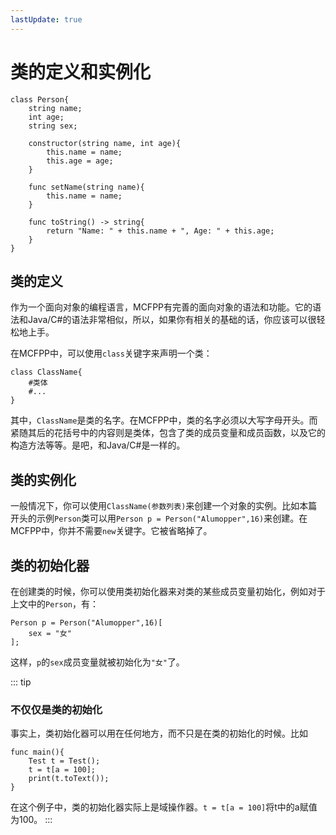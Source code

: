 ```yaml
---
lastUpdate: true
---
```


# 类的定义和实例化

```mcfpp
class Person{
    string name;
    int age;
    string sex;
    
    constructor(string name, int age){
        this.name = name;
        this.age = age;
    }

    func setName(string name){
        this.name = name;
    }

    func toString() -> string{
        return "Name: " + this.name + ", Age: " + this.age;
    }
}
```

## 类的定义

作为一个面向对象的编程语言，MCFPP有完善的面向对象的语法和功能。它的语法和Java/C#的语法非常相似，所以，如果你有相关的基础的话，你应该可以很轻松地上手。

在MCFPP中，可以使用`class`关键字来声明一个类：

```mcfpp
class ClassName{
    #类体
    #...
}
```

其中，`ClassName`是类的名字。在MCFPP中，类的名字必须以大写字母开头。而紧随其后的花括号中的内容则是类体，包含了类的成员变量和成员函数，以及它的构造方法等等。是吧，和Java/C#是一样的。

## 类的实例化

一般情况下，你可以使用`ClassName(参数列表)`来创建一个对象的实例。比如本篇开头的示例`Person`类可以用`Person p = Person("Alumopper",16)`来创建。在MCFPP中，你并不需要`new`关键字。它被省略掉了。

## 类的初始化器

在创建类的时候，你可以使用类初始化器来对类的某些成员变量初始化，例如对于上文中的`Person`，有：

```mcfpp
Person p = Person("Alumopper",16)[
    sex = "女"
];
```

这样，`p`的`sex`成员变量就被初始化为`"女"`了。

::: tip

### 不仅仅是类的初始化

事实上，类初始化器可以用在任何地方，而不只是在类的初始化的时候。比如

```mcfpp
func main(){
    Test t = Test();
    t = t[a = 100];
    print(t.toText());
}
```

在这个例子中，类的初始化器实际上是域操作器。`t = t[a = 100]`将t中的a赋值为100。
:::
